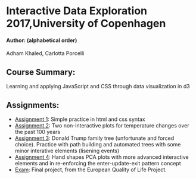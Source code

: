 # Interactive Data Exploration 2017,University of Copenhagen
#### Author: (alphabetical order)
Adham Khaled, Carlotta Porcelli

## Course Summary:
Learning and applying JavaScript and CSS through data visualization in d3

## Assignments:

- [Assignment 1](./Assignment1): Simple practice in html and css syntax
- [Assignment 2](./docs/assignment2_page.html	): Two non-interactive plots for temperature changes over the past 100 years
- [Assignment 3](./docs/assignment3_page.html): Donald Trump family tree (unfortunate and forced choice). Practice with path building and automated trees with some minor interative elements (lisening events)
- [Assignment 4](./docs/assignment4_page.html): Hand shapes PCA plots with more advanced interactive elements and in re-enforcing the enter-update-exit pattern concept
- [Exam](./QoL/qolv2.html): Final project, from the European Quality of Life Project.




